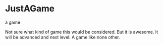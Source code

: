 JustAGame
=========

a game

Not sure what kind of game this would be considered. But it is awesome. It will be advanced and next level. A game like none other. 
